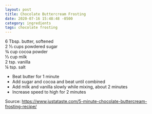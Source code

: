 ```yaml
---
layout: post
title: Chocolate Buttercream Frosting
date: 2020-07-16 15:48:48 -0500
category: ingredients
tags: chocolate frosting
---
```

6 Tbsp. butter, softened  
2 ⅓ cups powdered sugar  
¾ cup cocoa powder  
⅓ cup milk  
2 tsp. vanilla  
¼ tsp. salt  
<ul>
 	<li>Beat butter for 1 minute</li>
 	<li>Add sugar and cocoa and beat until combined</li>
 	<li>Add milk and vanilla slowly while mixing, about 2 minutes</li>
 	<li>Increase speed to high for 2 minutes</li>
</ul>
Source: <a href="https://www.justataste.com/5-minute-chocolate-buttercream-frosting-recipe/">https://www.justataste.com/5-minute-chocolate-buttercream-frosting-recipe/</a>
